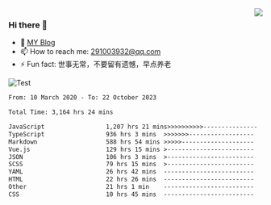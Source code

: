 <img align='right' src='https://github-readme-stats.vercel.app/api?username=niaogege&show_icons=true&theme=radical'/>

### Hi there 👋

- 🌱 [MY Blog](https://bythewayer.com/)
- 📫 How to reach me: 291003932@qq.com
- ⚡ Fun fact:  世事无常，不要留有遗憾，早点养老

![Test](https://github-readme-stats.vercel.app/api/top-langs/?username=niaogege&layout=compact)

<!--START_SECTION:waka-->

```txt
From: 10 March 2020 - To: 22 October 2023

Total Time: 3,164 hrs 24 mins

JavaScript                 1,207 hrs 21 mins>>>>>>>>>>---------------   38.15 %
TypeScript                 936 hrs 3 mins  >>>>>>>------------------   29.58 %
Markdown                   588 hrs 54 mins >>>>>--------------------   18.61 %
Vue.js                     129 hrs 15 mins >------------------------   04.08 %
JSON                       106 hrs 3 mins  >------------------------   03.35 %
SCSS                       79 hrs 15 mins  >------------------------   02.50 %
YAML                       26 hrs 42 mins  -------------------------   00.84 %
HTML                       22 hrs 26 mins  -------------------------   00.71 %
Other                      21 hrs 1 min    -------------------------   00.66 %
CSS                        10 hrs 45 mins  -------------------------   00.34 %
```

<!--END_SECTION:waka-->
